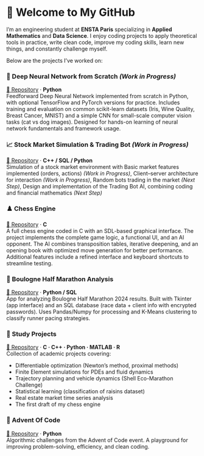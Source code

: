 # 👋 Welcome to My GitHub

I’m an engineering student at **ENSTA Paris** specializing in **Applied Mathematics** and **Data Science**.
I enjoy coding projects to apply theoretical tools in practice, write clean code, improve my coding skills, learn new things, and constantly challenge myself.  

Below are the projects I’ve worked on:

### 🧠 Deep Neural Network from Scratch *(Work in Progress)*
[🔗 Repository](https://github.com/tomcuel/Deep_Neural_Network_from_Scratch) · **Python**  
Feedforward Deep Neural Network implemented from scratch in Python, with optional TensorFlow and PyTorch versions for practice. 
Includes training and evaluation on common scikit-learn datasets (Iris, Wine Quality, Breast Cancer, MNIST) and a simple CNN for small-scale computer vision tasks (cat vs dog images). 
Designed for hands-on learning of neural network fundamentals and framework usage.

### 📈 Stock Market Simulation & Trading Bot *(Work in Progress)*
[🔗 Repository](https://github.com/tomcuel/Stock_Market_Trading_App) · **C++ / SQL / Python**  
Simulation of a stock market environment with Basic market features implemented (orders, actions) *(Work in Progress)*, Client–server architecture for interaction *(Work in Progress)*, Random bots trading in the market *(Next Step)*, Design and implementation of the Trading Bot AI, combining coding and financial mathematics *(Next Step)*

### ♟️ Chess Engine
[🔗 Repository](https://github.com/tomcuel/Upgraded_C_Chess_Engine) · **C**  
A full chess engine coded in C with an SDL-based graphical interface. 
The project implements the complete game logic, a functional UI, and an AI opponent. 
The AI combines transposition tables, iterative deepening, and an opening book with optimized move generation for better performance. 
Additional features include a refined interface and keyboard shortcuts to streamline testing.

### 🏃 Boulogne Half Marathon Analysis
[🔗 Repository](https://github.com/tomcuel/Boulogne_Half_Marathon_Analysis) · **Python / SQL**  
App for analyzing Boulogne Half Marathon 2024 results. 
Built with Tkinter (app interface) and an SQL database (race data + client info with encrypted passwords). 
Uses Pandas/Numpy for processing and K-Means clustering to classify runner pacing strategies.

### 🧮 Study Projects
[🔗 Repository](https://github.com/tomcuel/Study_Projects) · **C · C++ · Python · MATLAB · R**  
Collection of academic projects covering:
- Differentiable optimization (Newton’s method, proximal methods)  
- Finite Element simulations for PDEs and fluid dynamics  
- Trajectory planning and vehicle dynamics (Shell Eco-Marathon Challenge)  
- Statistical learning (classification of raisins dataset)  
- Real estate market time series analysis  
- The first draft of my chess engine 

### 🎄 Advent Of Code
[🔗 Repository](https://github.com/tomcuel/Advent_Of_Code) · **Python**  
Algorithmic challenges from the Advent of Code event.
A playground for improving problem-solving, efficiency, and clean coding.
